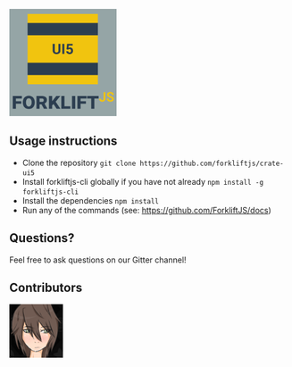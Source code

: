 <a href="https://github.com/forkliftjs"><img width="192" height="192" src="https://github.com/ForkliftJS/docs/raw/master/images/logos/crate-ui5.png" alt="ForkliftJS UI5 Crate" /></a>

## Usage instructions
* Clone the repository `git clone https://github.com/forkliftjs/crate-ui5`
* Install forkliftjs-cli globally if you have not already `npm install -g forkliftjs-cli`
* Install the dependencies `npm install`
* Run any of the commands (see: https://github.com/ForkliftJS/docs)

## Questions?
Feel free to ask questions on our Gitter channel!

## Contributors
<a href="https://github.com/nvanmeurs"><img width="96" height="96" src="https://github.com/ForkliftJS/docs/raw/master/images/contributors/nvanmeurs.png" alt="nvanmeurs" /></a>
